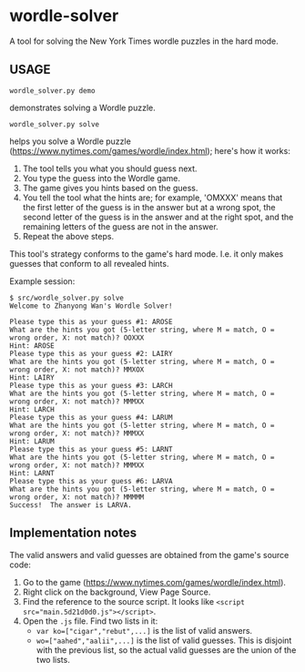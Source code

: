 # wordle-solver
A tool for solving the New York Times wordle puzzles in the hard mode.

## USAGE

```
wordle_solver.py demo
```
demonstrates solving a Wordle puzzle.

```
wordle_solver.py solve
```

helps you solve a Wordle puzzle (https://www.nytimes.com/games/wordle/index.html);
here's how it works:

1.  The tool tells you what you should guess next.
2.  You type the guess into the Wordle game.
3.  The game gives you hints based on the guess.
4.  You tell the tool what the hints are; for example, 'OMXXX' means that
    the first letter of the guess is in the answer but at a wrong spot,
    the second letter of the guess is in the answer and at the right spot,
    and the remaining letters of the guess are not in the answer.
5.  Repeat the above steps.

This tool's strategy conforms to the game's hard mode. I.e. it only makes
guesses that conform to all revealed hints.

Example session:

```
$ src/wordle_solver.py solve
Welcome to Zhanyong Wan's Wordle Solver!

Please type this as your guess #1: AROSE
What are the hints you got (5-letter string, where M = match, O = wrong order, X: not match)? OOXXX
Hint: AROSE
Please type this as your guess #2: LAIRY
What are the hints you got (5-letter string, where M = match, O = wrong order, X: not match)? MMXOX
Hint: LAIRY
Please type this as your guess #3: LARCH
What are the hints you got (5-letter string, where M = match, O = wrong order, X: not match)? MMMXX
Hint: LARCH
Please type this as your guess #4: LARUM
What are the hints you got (5-letter string, where M = match, O = wrong order, X: not match)? MMMXX
Hint: LARUM
Please type this as your guess #5: LARNT
What are the hints you got (5-letter string, where M = match, O = wrong order, X: not match)? MMMXX
Hint: LARNT
Please type this as your guess #6: LARVA
What are the hints you got (5-letter string, where M = match, O = wrong order, X: not match)? MMMMM
Success!  The answer is LARVA.
```

## Implementation notes

The valid answers and valid guesses are obtained from the game's source code:

1.  Go to the game (https://www.nytimes.com/games/wordle/index.html).
1.  Right click on the background, View Page Source.
1.  Find the reference to the source script.  It looks like
    `<script src="main.5d21d0d0.js"></script>`.
1.  Open the `.js` file.  Find two lists in it:
    *   `var ko=["cigar","rebut",...]` is the list of valid answers.
    *   `wo=["aahed","aalii",...]` is the list of valid guesses.  This is
        disjoint with the previous list, so the actual valid guesses are
        the union of the two lists.